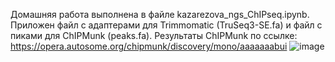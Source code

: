 Домашняя работа выполнена в файле kazarezova_ngs_ChIPseq.ipynb. Приложен файл с адаптерами для Trimmomatic (TruSeq3-SE.fa) и файл с пиками для ChIPMunk (peaks.fa). Результаты ChIPMunk по ссылке: https://opera.autosome.org/chipmunk/discovery/mono/aaaaaaabui
![image](https://user-images.githubusercontent.com/60521561/208510752-3af899a3-fc03-466b-a650-98e3e264d402.png)
